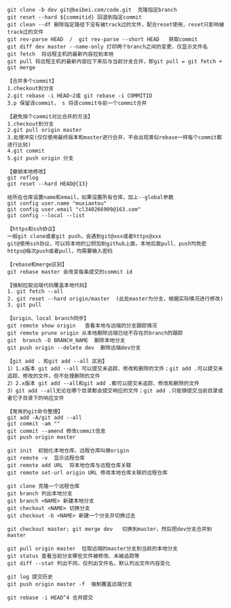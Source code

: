     git clone -b dev git@beibei.com/code.git  克隆指定branch
    git reset --hard ${commitid} 回退到指定commit
    git clean --df 删除指定路径下没有被track过的文件，配合reset使用，reset只影响被track过的文件
    git rev-parse HEAD  /  git rev-parse --short HEAD   获取commit
    git diff dev master --name-only 打印两个branch之间的变更，仅显示文件名
    git fetch  将远程主机的最新内容拉到本地
    git pull 将远程主机的最新内容拉下来后与当前分支合并，即git pull = git fetch + git merge
    
    【合并多个commit】
    1.checkout到分支
    2.git rebase -i HEAD~2或 git rebase -i COMMITID
    3.p 保留该commit， s 将该commit与前一个commit合并
    
    【避免挨个commit对比合并的方法】
    1.checkout到分支
    2.git pull origin master
    3.处理冲突(仅仅使用最终版本和master进行合并，不会出现类似rebase一样每个commit都进行比较)
    4.git commit
    5.git push origin 分支
    
    【撤销本地修改】
    git reflog
    git reset --hard HEAD@{13}
    
    给所在仓库设置name和email，如果设置所有仓库，加上--global参数
    git config user.name "muxiaotou"
    git config user.email "cl340266909@163.com"
    git config --local --list
    
    【https和ssh协议】
    一般git clone或者git push，会遇到git@xxx或者https@xxx
    git@使用ssh协议，可以将本地的公钥加到github上面，本地后面pull、push均免密
    https@每次push或者pull，均需要输入密码

    【rebase和merge区别】
    git rebase master 会改变每条提交的commit id

    【强制拉取远端代码覆盖本地代码】
    1. git fetch --all
    2. git reset --hard origin/master  (此处master为分支，根据实际情况进行修改)
    3. git pull

    【origin、local branch同步】
    git remote show origin   查看本地与远端的分支跟踪情况
    git remote prune origin 从本地删除远端已经不存在的branch的跟踪
    git  branch -D BRANCH_NAME  删除本地分支
    git push origin --delete dev  删除远端dev分支

    【git add . 和git add --all 区别】
    1）1.x版本 git add --all 可以提交未追踪、修改和删除的文件；git add .可以提交未追踪、修改的文件，但不处理删除的文件
    2）2.x版本 git add --all和git add .都可以提交未追踪、修改和删除的文件
    3）git add --all无论在哪个目录都会提交响应的文件；git add .只能够提交当前目录或者它子目录下的响应文件
    
    【常用的git命令整理】
    git add -A/git add --all
    git commit -am ""
    git commit --amend 修改commit信息
    git push origin master

    git init  初始化本地仓库，远程仓库叫做origin
    git remote -v  显示远程仓库
    git remote add URL  将本地仓库与远程仓库关联
    git remote set-url origin URL 修改本地仓库关联的远程仓库

    git clone 克隆一个远程仓库
    git branch 列出本地分支
    git branch <NAME> 新建本地分支
    git checkout <NAME> 切换分支
    git checkout -b <NAME> 新建一个分支并切换过去

    git checkout master; git merge dev   切换到master，然后把dev分支合并到master

    git pull origin master  拉取远端的master分支到当前的本地分支
    git status 查看当前分支哪些文件被修改、未被追踪等
    git diff --stat 列出不同，仅列出文件名，默认列出文件内容变化

    git log 提交历史
    git push origin master -f  强制覆盖远端分支

    git rebase -i HEAD^4 合并提交
